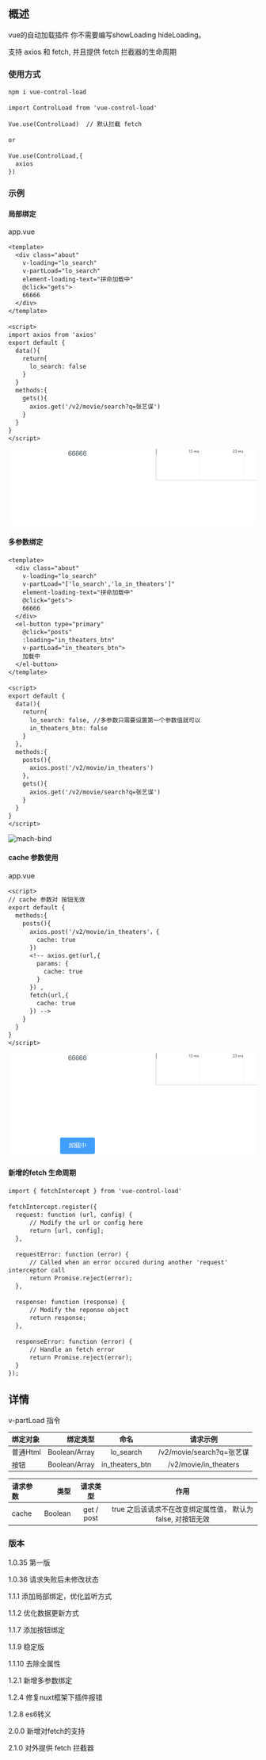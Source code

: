 ## 概述
vue的自动加载插件 你不需要编写showLoading hideLoading。

支持 axios 和 fetch, 并且提供 fetch 拦截器的生命周期

### 使用方式

```
npm i vue-control-load

import ControlLoad from 'vue-control-load'

Vue.use(ControlLoad)  // 默认拦截 fetch

or

Vue.use(ControlLoad,{
  axios
})
```



### 示例

#### 局部绑定

app.vue
```
<template>
  <div class="about"
    v-loading="lo_search"
    v-partLoad="lo_search"
    element-loading-text="拼命加载中"
    @click="gets">
    66666
  </div>
</template>

<script>
import axios from 'axios'
export default {
  data(){
    return{
      lo_search: false
    }
  }
  methods:{
    gets(){
      axios.get('/v2/movie/search?q=张艺谋')
    }
  }
}
</script>
```
![loading](https://github.com/XueMary/vue-control-load/blob/master/src/img/loading.gif)


#### 多参数绑定
```
<template>
  <div class="about"
    v-loading="lo_search"
    v-partLoad="['lo_search','lo_in_theaters']"
    element-loading-text="拼命加载中"
    @click="gets">
    66666
  </div>
  <el-button type="primary" 
    @click="posts"
    :loading="in_theaters_btn" 
    v-partLoad="in_theaters_btn">
    加载中
  </el-button>
</template>

<script>
export default {
  data(){
    return{
      lo_search: false, //多参数只需要设置第一个参数值就可以
      in_theaters_btn: false
    }
  },
  methods:{
    posts(){
      axios.post('/v2/movie/in_theaters')
    },
    gets(){
      axios.get('/v2/movie/search?q=张艺谋')
    }
  }
}
</script>
```
![mach-bind](https://github.com/XueMary/vue-control-load/blob/master/src/img/mach-bind.gif)

#### cache 参数使用

app.vue
```
<script>
// cache 参数对 按钮无效
export default {
  methods:{
    posts(){
      axios.post('/v2/movie/in_theaters'，{
        cache: true
      })
      <!-- axios.get(url,{
        params: {
          cache: true
        }
      }) ,
      fetch(url,{
        cache: true
      }) -->
    }
  }
}
</script>
```
![cache](https://github.com/XueMary/vue-control-load/blob/master/src/img/cache.gif)


#### 新增的fetch 生命周期

```
import { fetchIntercept } from 'vue-control-load'

fetchIntercept.register({
  request: function (url, config) {
      // Modify the url or config here
      return [url, config];
  },

  requestError: function (error) {
      // Called when an error occured during another 'request' interceptor call
      return Promise.reject(error);
  },

  response: function (response) {
      // Modify the reponse object
      return response;
  },

  responseError: function (error) {
      // Handle an fetch error
      return Promise.reject(error);
  }
});
```

## 详情

v-partLoad 指令

| 绑定对象     |   绑定类型  | 命名         | 请求示例  |
| :--------  | --------:   | :---------: |  :------------: |
| 普通Html   |   Boolean/Array      |  lo_search  | /v2/movie/search?q=张艺谋 |
| 按钮       |   Boolean/Array    |  in_theaters_btn | /v2/movie/in_theaters |

| 请求参数     |   类型   | 请求类型        | 作用  |
| :--------  | --------:   | :---------: |  :------------: |
| cache       |   Boolean    |  get / post  | true 之后该请求不在改变绑定属性值， 默认为false, 对按钮无效 |



### 版本

1.0.35 第一版

1.0.36 请求失败后未修改状态

1.1.1 添加局部绑定，优化监听方式

1.1.2 优化数据更新方式

1.1.7 添加按钮绑定

1.1.9 稳定版

1.1.10 去除全属性

1.2.1 新增多参数绑定

1.2.4 修复nuxt框架下插件报错

1.2.8 es6转义

2.0.0 新增对fetch的支持

2.1.0 对外提供 fetch 拦截器